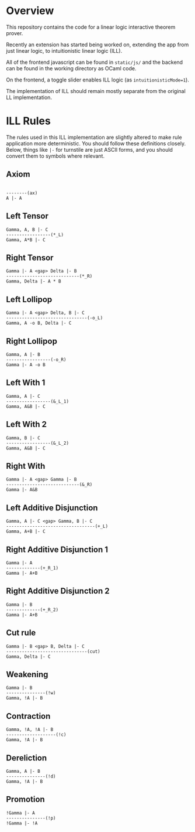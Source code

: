 # Overview

This repository contains the code for a linear logic interactive theorem prover. 

Recently an extension has started being worked on, extending the app from just linear logic, 
to intuitionistic linear logic (ILL). 

All of the frontend javascript can be found in `static/js/` and the backend can be found in the
working directory as OCaml code. 

On the frontend, a toggle slider enables ILL logic (as `intuitionisticMode=1`). 

The implementation of ILL should remain mostly separate from the original LL implementation. 

# ILL Rules 

The rules used in this ILL implementation are slightly altered to make rule application more
deterministic. You should follow these definitions closely. Below, things like `|-` for turnstile
are just ASCII forms, and you should convert them to symbols where relevant. 

## Axiom 

```

--------(ax)
A |- A 
```

## Left Tensor

```
Gamma, A, B |- C
-----------------(*_L)
Gamma, A*B |- C
```

## Right Tensor

```
Gamma |- A <gap> Delta |- B
----------------------------(*_R)
Gamma, Delta |- A * B 
```

## Left Lollipop 

```
Gamma |- A <gap> Delta, B |- C
-------------------------------(-o_L)
Gamma, A -o B, Delta |- C 
```

## Right Lollipop 

```
Gamma, A |- B 
-----------------(-o_R)
Gamma |- A -o B
```

## Left With 1

```
Gamma, A |- C
-----------------(&_L_1) 
Gamma, A&B |- C
```

## Left With 2

```
Gamma, B |- C
-----------------(&_L_2)
Gamma, A&B |- C 
```

## Right With 

```
Gamma |- A <gap> Gamma |- B
----------------------------(&_R)
Gamma |- A&B
```

## Left Additive Disjunction

```
Gamma, A |- C <gap> Gamma, B |- C
----------------------------------(+_L)
Gamma, A+B |- C
```

## Right Additive Disjunction 1

```
Gamma |- A
-------------(+_R_1)
Gamma |- A+B 
```

## Right Additive Disjunction 2

```
Gamma |- B
-------------(+_R_2)
Gamma |- A+B
```

## Cut rule 

```
Gamma |- B <gap> B, Delta |- C
-------------------------------(cut)
Gamma, Delta |- C
```

## Weakening 

```
Gamma |- B 
---------------(!w)
Gamma, !A |- B 
```

## Contraction 

```
Gamma, !A, !A |- B 
-------------------(!c)
Gamma, !A |- B
```

## Dereliction 

```
Gamma, A |- B
---------------(!d)
Gamma, !A |- B
```

## Promotion 

```
!Gamma |- A 
---------------(!p)
!Gamma |- !A 
```
